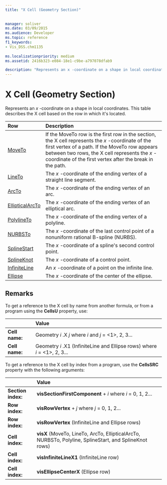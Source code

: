 ```yaml
---
title: "X Cell (Geometry Section)"
 
 
manager: soliver
ms.date: 03/09/2015
ms.audience: Developer
ms.topic: reference
f1_keywords:
- Vis_DSS.chm1135
 
ms.localizationpriority: medium
ms.assetid: 2416b323-e084-18e1-c9be-a797078dfab9

description: "Represents an x -coordinate on a shape in local coordinates. This table describes the X cell based on the row in which it's located."
---
```


# X Cell (Geometry Section)

Represents an  *x*  -coordinate on a shape in local coordinates. This table describes the X cell based on the row in which it's located.
  
|Row|Description|
|:-----|:-----|
|[MoveTo](moveto-row-geometry-section.md) <br/> | If the MoveTo row is the first row in the section, the X cell represents the *x* -coordinate of the first vertex of a path. If the MoveTo row appears between two rows, the X cell represents the *x* -coordinate of the first vertex after the break in the path. |
|[LineTo](lineto-row-geometry-section.md) <br/> | The *x* -coordinate of the ending vertex of a straight line segment. |
|[ArcTo](arcto-row-geometry-section.md) <br/> | The *x* -coordinate of the ending vertex of an arc. |
|[EllipticalArcTo](ellipticalarcto-row-geometry-section.md) <br/> | The *x* -coordinate of the ending vertex of an elliptical arc. |
|[PolylineTo](polylineto-row-geometry-section.md) <br/> | The *x* -coordinate of the ending vertex of a polyline. |
|[NURBSTo](nurbsto-row-geometry-section.md) <br/> | The *x* -coordinate of the last control point of a nonuniform rational B-spline (NURBS). |
|[SplineStart](splinestart-row-geometry-section.md) <br/> | The *x* -coordinate of a spline's second control point. |
|[SplineKnot](splineknot-row-geometry-section.md) <br/> | The *x* -coordinate of a control point. |
|[InfiniteLine](infiniteline-row-geometry-section.md) <br/> | An *x* -coordinate of a point on the infinite line. |
|[Ellipse](ellipse-row-geometry-section.md) <br/> | The *x* -coordinate of the center of the ellipse. |

## Remarks

To get a reference to the X cell by name from another formula, or from a program using the **CellsU** property, use:
  
||Value |
|:-----|:-----|
| **Cell name:**  <br/> | Geometry *i* .X  *j*            where  *i*  and  *j*  = <1>, 2, 3... |
| **Cell name:**  <br/> | Geometry *i* .X1 (InfiniteLine and Ellipse rows)            where  *i*  = <1>, 2, 3... |

To get a reference to the X cell by index from a program, use the **CellsSRC** property with the following arguments:
  
||Value |
|:-----|:-----|
| **Section index:**  <br/> |**visSectionFirstComponent** + *i*           where *i* = 0, 1, 2... |
| **Row index:**  <br/> |**visRowVertex** + *j*           where *j* = 0, 1, 2... |
| **Row index:**  <br/> |**visRowVertex** (InfiniteLine and Ellipse rows)  <br/> |
| **Cell index:**  <br/> |**visX** (MoveTo, LineTo, ArcTo, EllipticalArcTo, NURBSTo, Polyline, SplineStart, and SplineKnot rows)  <br/> |
| **Cell index:**  <br/> |**visInfiniteLineX1** (InfiniteLine row)  <br/> |
| **Cell index:**  <br/> |**visEllipseCenterX** (Ellipse row)  <br/> |
